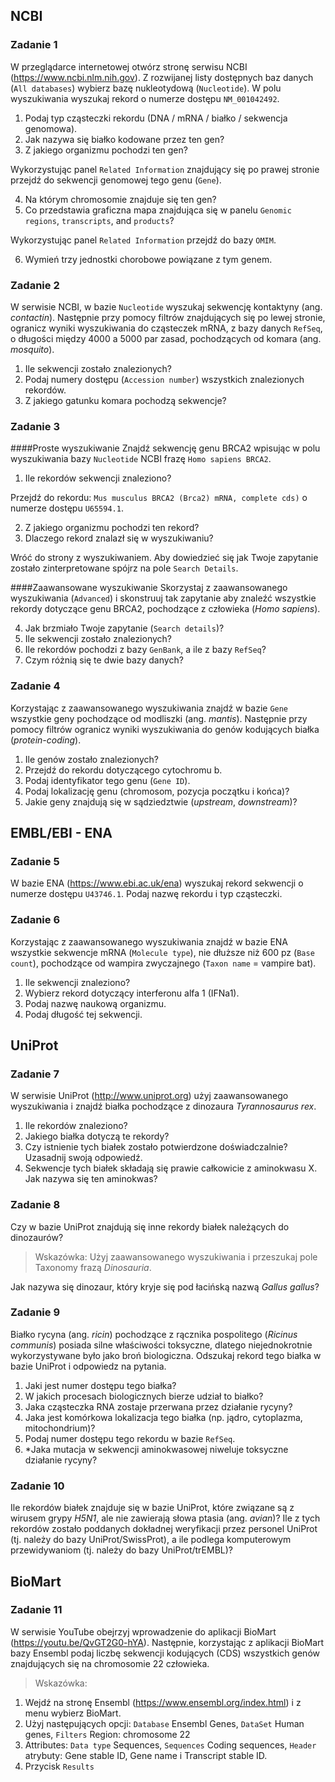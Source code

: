 ## NCBI

### Zadanie 1
W przeglądarce internetowej otwórz stronę serwisu NCBI (<a target="_blank" href="https://www.ncbi.nlm.nih.gov">https://www.ncbi.nlm.nih.gov</a>). Z rozwijanej listy dostępnych baz danych (`All databases`) wybierz bazę nukleotydową (`Nucleotide`). W polu wyszukiwania wyszukaj rekord o numerze dostępu `NM_001042492`.

1. Podaj typ cząsteczki rekordu (DNA / mRNA / białko / sekwencja genomowa).
2. Jak nazywa się białko kodowane przez ten gen?
3. Z jakiego organizmu pochodzi ten gen?

Wykorzystując panel `Related Information` znajdujący się po prawej stronie przejdź do sekwencji genomowej tego genu (`Gene`).

4. Na którym chromosomie znajduje się ten gen?
5. Co przedstawia graficzna mapa znajdująca się w panelu `Genomic regions`, `transcripts`, and `products`?

Wykorzystując panel `Related Information` przejdź do bazy `OMIM`.

6. Wymień trzy jednostki chorobowe powiązane z tym genem.

### Zadanie 2
W serwisie NCBI, w bazie `Nucleotide` wyszukaj sekwencję kontaktyny (ang. *contactin*). Następnie przy pomocy filtrów znajdujących się po lewej stronie, ogranicz wyniki wyszukiwania do cząsteczek mRNA, z bazy danych `RefSeq`, o długości między 4000 a 5000 par zasad, pochodzących od komara (ang. *mosquito*).

1. Ile sekwencji zostało znalezionych?
2. Podaj numery dostępu (`Accession number`) wszystkich znalezionych rekordów.
3. Z jakiego gatunku komara pochodzą sekwencje?

### Zadanie 3
####Proste wyszukiwanie
Znajdź sekwencję genu BRCA2 wpisując w polu wyszukiwania bazy `Nucleotide` NCBI frazę `Homo sapiens BRCA2`.

1. Ile rekordów sekwencji znaleziono?

Przejdź do rekordu: `Mus musculus BRCA2 (Brca2) mRNA, complete cds)` o numerze dostępu `U65594.1`.

2. Z jakiego organizmu pochodzi ten rekord?
3. Dlaczego rekord znalazł się w wyszukiwaniu?

Wróć do strony z wyszukiwaniem. Aby dowiedzieć się jak Twoje zapytanie zostało zinterpretowane spójrz na pole `Search Details`.

####Zaawansowane wyszukiwanie
Skorzystaj z zaawansowanego wyszukiwania (`Advanced`) i skonstruuj tak zapytanie aby znaleźć wszystkie rekordy dotyczące genu BRCA2, pochodzące z człowieka (*Homo sapiens*). 

4. Jak brzmiało Twoje zapytanie (`Search details`)?
5. Ile sekwencji zostało znalezionych?
6. Ile rekordów pochodzi z bazy `GenBank`, a ile z bazy `RefSeq`?
7. Czym różnią się te dwie bazy danych?

### Zadanie 4
Korzystając z zaawansowanego wyszukiwania znajdź w bazie `Gene` wszystkie geny pochodzące od modliszki (ang. *mantis*). Następnie przy pomocy filtrów ogranicz wyniki wyszukiwania do genów kodujących białka (*protein-coding*). 

1. Ile genów zostało znalezionych?
2. Przejdź do rekordu dotyczącego cytochromu b. 
3. Podaj identyfikator tego genu (`Gene ID`).
4. Podaj lokalizację genu (chromosom, pozycja początku i końca)?
5. Jakie geny znajdują się w sądziedztwie (*upstream*, *downstream*)?

## EMBL/EBI - ENA

### Zadanie 5
W bazie ENA (<a target="_blank" href="https://www.ebi.ac.uk/ena">https://www.ebi.ac.uk/ena</a>) wyszukaj rekord sekwencji o numerze dostępu `U43746.1`. Podaj nazwę rekordu i typ cząsteczki.

### Zadanie 6
Korzystając z zaawansowanego wyszukiwania znajdź w bazie ENA wszystkie sekwencje mRNA (`Molecule type`), nie dłuższe niż 600 pz (`Base count`), pochodzące od wampira zwyczajnego (`Taxon name` = vampire bat).

1. Ile sekwencji znaleziono?
2. Wybierz rekord dotyczący interferonu alfa 1 (IFNa1).
3. Podaj nazwę naukową organizmu.
4. Podaj długość tej sekwencji.

## UniProt

### Zadanie 7
W serwisie UniProt (<a target="_blank" href="http://www.uniprot.org">http://www.uniprot.org</a>) użyj zaawansowanego wyszukiwania i znajdź białka pochodzące z dinozaura *Tyrannosaurus rex*. 

1. Ile rekordów znaleziono?
2. Jakiego białka dotyczą te rekordy?
3. Czy istnienie tych białek zostało potwierdzone doświadczalnie? Uzasadnij swoją odpowiedź.
4. Sekwencje tych białek składają się prawie całkowicie z aminokwasu X. Jak nazywa się ten aminokwas?

### Zadanie 8
Czy w bazie UniProt znajdują się inne rekordy białek należących do dinozaurów?

> Wskazówka: Użyj zaawansowanego wyszukiwania i przeszukaj pole Taxonomy frazą *Dinosauria*.

Jak nazywa się dinozaur, który kryje się pod łacińską nazwą *Gallus gallus*?

### Zadanie 9
Białko rycyna (ang. *ricin*) pochodzące z rącznika pospolitego (*Ricinus communis*) posiada silne właściwości toksyczne, dlatego niejednokrotnie wykorzystywane było jako broń biologiczna. Odszukaj rekord tego białka w bazie UniProt i odpowiedz na pytania.

1. Jaki jest numer dostępu tego białka?
2. W jakich procesach biologicznych bierze udział to białko?
3. Jaka cząsteczka RNA zostaje przerwana przez działanie rycyny?
4. Jaka jest komórkowa lokalizacja tego białka (np. jądro, cytoplazma, mitochondrium)?
5. Podaj numer dostępu tego rekordu w bazie `RefSeq`.
6. *Jaka mutacja w sekwencji aminokwasowej niweluje toksyczne działanie rycyny?

### Zadanie 10
Ile rekordów białek znajduje się w bazie UniProt, które związane są z wirusem grypy *H5N1*, ale nie zawierają słowa ptasia (ang. *avian*)? Ile z tych rekordów zostało poddanych dokładnej weryfikacji przez personel UniProt (tj. należy do bazy UniProt/SwissProt), a ile podlega komputerowym przewidywaniom (tj. należy do bazy UniProt/trEMBL)?

## BioMart

### Zadanie 11
W serwisie YouTube obejrzyj wprowadzenie do aplikacji BioMart (<a target="_blank" href="https://youtu.be/QvGT2G0-hYA">https://youtu.be/QvGT2G0-hYA</a>). Następnie, korzystając z aplikacji BioMart bazy Ensembl podaj liczbę sekwencji kodujących (CDS) wszystkich genów znajdujących się na chromosomie 22 człowieka. 

> Wskazówka: 
1. Wejdź na stronę Ensembl (<a target="_blank" href="https://www.ensembl.org/index.html">https://www.ensembl.org/index.html</a>) i z menu wybierz BioMart.
2. Użyj następujących opcji: `Database` Ensembl Genes, `DataSet` Human genes, `Filters` Region: chromosome 22
3. Attributes: `Data type` Sequences, `Sequences` Coding sequences, `Header` atrybuty: Gene stable ID, Gene name i Transcript stable ID.   
4. Przycisk `Results`

